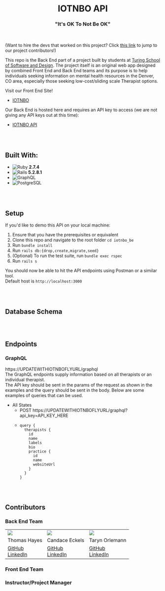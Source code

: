 <div align="center">
  <h1>IOTNBO API</h1>
  <h3>"It's OK To Not Be OK"</h3>
  <!-- <img src="images/roed_logo_sm.png" alt_text="IOTNBO Logo"><br> -->
</div>

<br></br>
(Want to hire the devs that worked on this project? Click [this link](#contributors) to jump to our project contributors!)

This repo is the Back End part of a project built by students at [Turing School of Software and Design](https://turing.edu/). The project itself is an original web app designed by combined Front End and Back End teams and its purpose is to help individuals seeking information on mental health resources in the Denver, CO area, especially those seeking low-cost/sliding scale Therapist options.

Visit our Front End Site!
- [IOTNBO](https://UPDATETHIS/)

Our Back End is hosted here and requires an API key to access (we are not giving any API keys out at this time):
- [IOTNBO API](https://iotnbo-be.fly.io/)

<br></br>
## Built With:
- ![Ruby](https://img.shields.io/badge/Ruby-CC342D?style=for-the-badge&logo=ruby&logoColor=white) **2.7.4**
- ![Rails](https://img.shields.io/badge/Ruby_on_Rails-CC0000?style=for-the-badge&logo=ruby-on-rails&logoColor=white) **5.2.8.1**
- ![GraphQL](https://img.shields.io/badge/-GraphQL-E10098?style=for-the-badge&logo=graphql&logoColor=white)
- ![PostgreSQL](https://img.shields.io/badge/PostgreSQL-316192?style=for-the-badge&logo=postgresql&logoColor=white)
<!-- update below with Fly -->
<!-- - ![Heroku](https://img.shields.io/badge/Heroku-430098?style=for-the-badge&logo=heroku&logoColor=white) -->

<br></br>
## Setup
If you'd like to demo this API on your local machine:
1. Ensure that you have the prerequisites or equivalent
2. Clone this repo and navigate to the root folder `cd iotnbo_be`
3. Run `bundle install`
4. Run `rails db:{drop,create,migrate,seed}`
5. (Optional) To run the test suite, run `bundle exec rspec`
6. Run `rails s`

You should now be able to hit the API endpoints using Postman or a similar tool.<br>
Default host is `http://localhost:3000`

<br></br>
## Database Schema
<!-- ![Database Schema Image](/images/roed_to_aid_database_schema.png "Database Schema Image") -->

<br></br>
## Endpoints

### GraphQL
https://UPDATEWITHIOTNBOFLYURL/graphql<br>
The GraphQL endpoints supply information based on all therapists or an individual therapist.
<br>
The API key should be sent in the params of the request as shown in the examples and the query should be sent in the body. Below are some examples of queries that can be used.
- All States
  - POST https://UPDATEWITHIOTNBOFLYURL/graphql?api_key=API_KEY_HERE
  - ```
    query {
      therapists {
        id
        name
        labels
        bio
        practice {
          id
          name
          websiteUrl
        }
      }
    }
    ```

<br></br>
## Contributors
### Back End Team
<table>
  <tr>
    <td><img src="https://avatars.githubusercontent.com/u/UPDATE?s=120&v=4"></td>
    <td><img src="https://avatars.githubusercontent.com/u/UPDATE?s=120&v=4"></td>
    <td><img src="https://avatars.githubusercontent.com/u/UPDATE?s=120&v=4"></td>
  </tr>
  <tr>
    <td>Thomas Hayes</td>
    <td>Candace Eckels</td>
    <td>Taryn Orlemann</td>
  </tr>
  <tr>
    <td>
      <a href="https://github.com/UPDATE">GitHub</a><br>
      <a href="https://www.linkedin.com/in/UPDATE/">LinkedIn</a>
    </td>
    <td>
      <a href="https://github.com/UPDATE">GitHub</a><br>
      <a href="https://www.linkedin.com/in/UPDATE/">LinkedIn</a>
    </td>
    <td>
      <a href="https://github.com/UPDATE">GitHub</a><br>
      <a href="https://www.linkedin.com/in/UPDATE/">LinkedIn</a>
    </td>
  </tr>
</table>


### Front End Team


### Instructor/Project Manager
